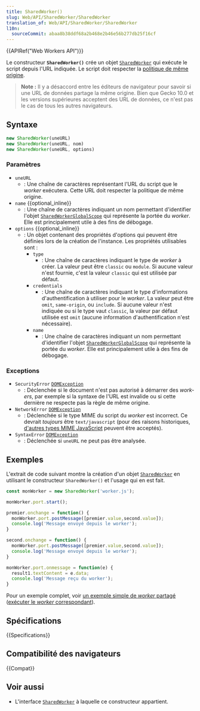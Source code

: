 ```yaml
---
title: SharedWorker()
slug: Web/API/SharedWorker/SharedWorker
translation_of: Web/API/SharedWorker/SharedWorker
l10n:
  sourceCommit: abaa8b38ddf68a2b468e2b46e56b277db25f16cf
---
```


{{APIRef("Web Workers API")}}

Le constructeur **`SharedWorker()`** crée un objet [`SharedWorker`](/fr/docs/Web/API/SharedWorker) qui exécute le script depuis l'URL indiquée. Le script doit respecter la [politique de même origine](/fr/docs/Web/Security/Same-origin_policy).

> **Note :** Il y a désaccord entre les éditeurs de navigateur pour savoir si une URL de données partage la même origine. Bien que Gecko 10.0 et les versions supérieures acceptent des URL de données, ce n'est pas le cas de tous les autres navigateurs.

## Syntaxe

```js
new SharedWorker(uneURL)
new SharedWorker(uneURL, nom)
new SharedWorker(uneURL, options)
```

### Paramètres

- `uneURL`
  - : Une chaîne de caractères représentant l'URL du script que le <i lang="en">worker</i> exécutera. Cette URL doit respecter la politique de même origine.
- `name` {{optional_inline}}
  - : Une chaîne de caractères indiquant un nom permettant d'identifier l'objet [`SharedWorkerGlobalScope`](/fr/docs/Web/API/SharedWorkerGlobalScope) qui représente la portée du <i lang="en">worker</i>. Elle est principalement utile à des fins de débogage.
- `options` {{optional_inline}}
  - : Un objet contenant des propriétés d'options qui peuvent être définies lors de la création de l'instance. Les propriétés utilisables sont&nbsp;:
    - `type`
      - : Une chaîne de caractères indiquant le type de <i lang="en">worker</i> à créer. La valeur peut être `classic` ou `module`. Si aucune valeur n'est fournie, c'est la valeur `classic` qui est utilisée par défaut.
    - `credentials`
      - : Une chaîne de caractères indiquant le type d'informations d'authentification à utiliser pour le <i lang="en">worker</i>. La valeur peut être `omit`,
        `same-origin`, ou `include`. Si aucune valeur n'est indiquée ou si le type vaut `classic`, la valeur par défaut utilisée est `omit` (aucune information d'authentification n'est nécessaire).
    - `name`
      - : Une chaîne de caractères indiquant un nom permettant d'identifier l'objet [`SharedWorkerGlobalScope`](/fr/docs/Web/API/SharedWorkerGlobalScope) qui représente la portée du <i lang="en">worker</i>. Elle est principalement utile à des fins de débogage.

### Exceptions

- `SecurityError` [`DOMException`](/fr/docs/Web/API/DOMException)
  - : Déclenchée si le document n'est pas autorisé à démarrer des <i lang="en">workers</i>, par exemple si la syntaxe de l'URL est invalide ou si cette dernière ne respecte pas la règle de même origine.
- `NetworkError` [`DOMException`](/fr/docs/Web/API/DOMException)
  - : Déclenchée si le type MIME du script du <i lang="en">worker</i> est incorrect. Ce devrait _toujours_ être `text/javascript` (pour des raisons historiques, [d'autres types MIME JavaScript](/fr/docs/Web/HTTP/Basics_of_HTTP/MIME_types#textjavascript) peuvent être acceptés).
- `SyntaxError` [`DOMException`](/fr/docs/Web/API/DOMException)
  - : Déclenchée si `uneURL` ne peut pas être analysée.

## Exemples

L'extrait de code suivant montre la création d'un objet [`SharedWorker`](/fr/docs/Web/API/SharedWorker) en utilisant le constructeur `SharedWorker()` et l'usage qui en est fait.

```js
const monWorker = new SharedWorker('worker.js');

monWorker.port.start();

premier.onchange = function() {
  monWorker.port.postMessage([premier.value,second.value]);
  console.log('Message envoyé depuis le worker');
}

second.onchange = function() {
  monWorker.port.postMessage([premier.value,second.value]);
  console.log('Message envoyé depuis le worker');
}

monWorker.port.onmessage = function(e) {
  result1.textContent = e.data;
  console.log('Message reçu du worker');
}
```

Pour un exemple complet, voir [un exemple simple de <i lang="en">worker</i> partagé](https://github.com/mdn/dom-examples/tree/master/web-workers/simple-shared-worker) ([exécuter le <i lang="en">worker</i> correspondant](https://mdn.github.io/dom-examples/web-workers/simple-shared-worker/)).

## Spécifications

{{Specifications}}

## Compatibilité des navigateurs

{{Compat}}

## Voir aussi

- L'interface [`SharedWorker`](/fr/docs/Web/API/SharedWorker) à laquelle ce constructeur appartient.

